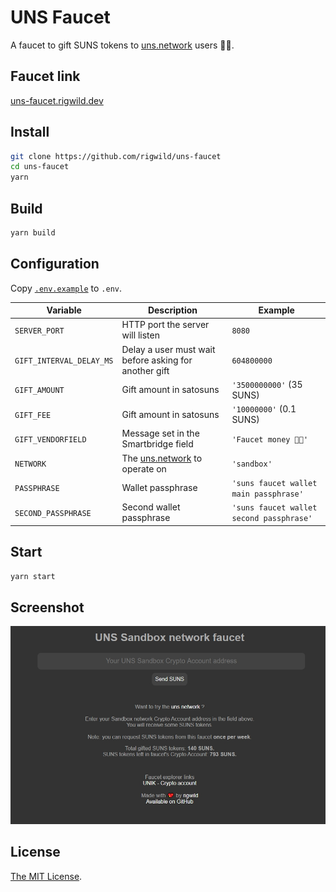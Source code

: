 # UNS Faucet
A faucet to gift SUNS tokens to [uns.network](https://www.uns.network/) users 🤑💸.

## Faucet link
[uns-faucet.rigwild.dev](https://uns-faucet.rigwild.dev)

## Install
```sh
git clone https://github.com/rigwild/uns-faucet
cd uns-faucet
yarn
```

## Build
```sh
yarn build
```

## Configuration
Copy [`.env.example`](`.env.example`) to `.env`.

| Variable | Description | Example |
| -------- | ----------- | ------- |
| `SERVER_PORT` | HTTP port the server will listen | `8080` |
| `GIFT_INTERVAL_DELAY_MS` | Delay a user must wait before asking for another gift | `604800000` |
| `GIFT_AMOUNT` | Gift amount in satosuns | `'3500000000'` (35 SUNS) |
| `GIFT_FEE` | Gift amount in satosuns | `'10000000'` (0.1 SUNS) |
| `GIFT_VENDORFIELD` | Message set in the Smartbridge field | `'Faucet money 🤑💸'` |
| `NETWORK` | The [uns.network](https://www.uns.network/) to operate on | `'sandbox'` |
| `PASSPHRASE` | Wallet passphrase | `'suns faucet wallet main passphrase'` |
| `SECOND_PASSPHRASE` | Second wallet passphrase | `'suns faucet wallet second passphrase'` |

## Start
```sh
yarn start
```

## Screenshot
![App screenshot](screenshot.jpg)

## License
[The MIT License](./LICENSE).
